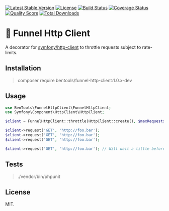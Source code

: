 [![Latest Stable Version](https://poser.pugx.org/bentools/funnel-http-client/v/stable)](https://packagist.org/packages/bentools/funnel-http-client)
[![License](https://poser.pugx.org/bentools/funnel-http-client/license)](https://packagist.org/packages/bentools/funnel-http-client)
[![Build Status](https://img.shields.io/travis/bpolaszek/funnel-http-client/master.svg?style=flat-square)](https://travis-ci.org/bpolaszek/funnel-http-client)
[![Coverage Status](https://coveralls.io/repos/github/bpolaszek/funnel-http-client/badge.svg?branch=master)](https://coveralls.io/github/bpolaszek/funnel-http-client?branch=master)
[![Quality Score](https://img.shields.io/scrutinizer/g/bpolaszek/funnel-http-client.svg?style=flat-square)](https://scrutinizer-ci.com/g/bpolaszek/funnel-http-client)
[![Total Downloads](https://poser.pugx.org/bentools/funnel-http-client/downloads)](https://packagist.org/packages/bentools/funnel-http-client)

# :vertical_traffic_light: Funnel Http Client

A decorator for [symfony/http-client](https://symfony.com/doc/current/components/http_client.html) to throttle requests subject to rate-limits.

## Installation

> composer require bentools/funnel-http-client:1.0.x-dev

## Usage

```php
use BenTools\FunnelHttpClient\FunnelHttpClient;
use Symfony\Component\HttpClient\HttpClient;

$client = FunnelHttpClient::throttle(HttpClient::create(), $maxRequests = 3, $timeWindow = 5);

$client->request('GET', 'http://foo.bar');
$client->request('GET', 'http://foo.bar');
$client->request('GET', 'http://foo.bar');

$client->request('GET', 'http://foo.bar'); // Will wait a little before being actually triggered
```

## Tests

> ./vendor/bin/phpunit

## License

MIT.
